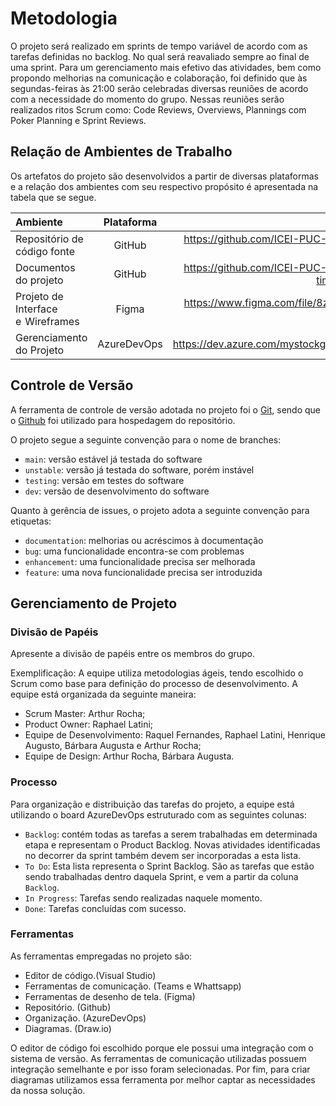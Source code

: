 
# Metodologia

O projeto será realizado em sprints de tempo variável de acordo com as tarefas definidas no backlog. No qual será reavaliado sempre ao final de uma sprint. Para um gerenciamento mais efetivo das atividades, bem como propondo melhorias na comunicação e colaboração, foi definido que às segundas-feiras às 21:00 serão celebradas diversas reuniões de acordo com a necessidade do momento do grupo. Nessas reuniões serão realizados ritos Scrum como: Code Reviews, Overviews, Plannings com Poker Planning e Sprint Reviews.

## Relação de Ambientes de Trabalho

Os artefatos do projeto são desenvolvidos a partir de diversas plataformas e a relação dos ambientes com seu respectivo propósito é apresentada na tabela que se segue. 

Ambiente|Plataforma|Link de Acesso
|:--------|:----------:|:--------------:|
|Repositório de código fonte|GitHub| https://github.com/ICEI-PUC-Minas-PMV-ADS/pmv-ads-2023-1-e4-proj-infra-t1-time5-mystock|
|Documentos do projeto|GitHub|https://github.com/ICEI-PUC-Minas-PMV-ADS/pmv-ads-2023-1-e4-proj-infra-t1-time5-mystock/tree/main/docs|
|Projeto de Interface e  Wireframes|Figma|https://www.figma.com/file/8zrsIkIrJAdGGLC8ppwWkz/Projeto-4%C2%B0-semestre?node-id=0%3A1 |
|Gerenciamento do Projeto|AzureDevOps|https://dev.azure.com/mystockgroup/MyStock/_backlogs/backlog/MyStock%20Team/Epics |

## Controle de Versão

A ferramenta de controle de versão adotada no projeto foi o
[Git](https://git-scm.com/), sendo que o [Github](https://github.com)
foi utilizado para hospedagem do repositório.

O projeto segue a seguinte convenção para o nome de branches:

- `main`: versão estável já testada do software
- `unstable`: versão já testada do software, porém instável
- `testing`: versão em testes do software
- `dev`: versão de desenvolvimento do software

Quanto à gerência de issues, o projeto adota a seguinte convenção para
etiquetas:

- `documentation`: melhorias ou acréscimos à documentação
- `bug`: uma funcionalidade encontra-se com problemas
- `enhancement`: uma funcionalidade precisa ser melhorada
- `feature`: uma nova funcionalidade precisa ser introduzida


## Gerenciamento de Projeto

### Divisão de Papéis

Apresente a divisão de papéis entre os membros do grupo.

Exemplificação: A equipe utiliza metodologias ágeis, tendo escolhido o Scrum como base para definição do processo de desenvolvimento. A equipe está organizada da seguinte maneira:
- Scrum Master: Arthur Rocha;
- Product Owner: Raphael Latini;
- Equipe de Desenvolvimento: Raquel Fernandes, Raphael Latini, Henrique Augusto, Bárbara Augusta e Arthur Rocha;
- Equipe de Design: Arthur Rocha, Bárbara Augusta.

### Processo

Para organização e distribuição das tarefas do projeto, a equipe está utilizando o board AzureDevOps estruturado com as seguintes colunas:

- `Backlog`: contém todas as tarefas a serem trabalhadas em determinada etapa e representam o Product Backlog. Novas atividades identificadas no decorrer da sprint também devem ser incorporadas a esta lista.
- `To Do`: Esta lista representa o Sprint Backlog. São as tarefas que estão sendo trabalhadas dentro daquela Sprint, e vem a partir da coluna `Backlog`.
- `In Progress`: Tarefas sendo realizadas naquele momento.
- `Done`: Tarefas concluídas com sucesso.

### Ferramentas

As ferramentas empregadas no projeto são:

- Editor de código.(Visual Studio)
- Ferramentas de comunicação. (Teams e Whattsapp)
- Ferramentas de desenho de tela. (Figma)
- Repositório. (Github)
- Organização. (AzureDevOps)
- Diagramas. (Draw.io)

O editor de código foi escolhido porque ele possui uma integração com o sistema de versão. As ferramentas de comunicação utilizadas possuem integração semelhante e por isso foram selecionadas. Por fim, para criar diagramas utilizamos essa ferramenta por melhor captar as necessidades da nossa solução.
